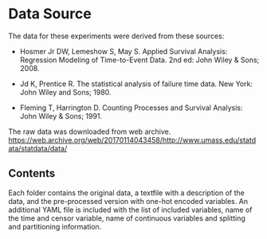 # Data Source

The data for these experiments were derived from these sources:

* Hosmer Jr DW, Lemeshow S, May S. Applied Survival Analysis: Regression Modeling of Time-to-Event Data. 2nd ed: John Wiley & Sons; 2008.

* Jd K, Prentice R. The statistical analysis of failure time data. New York: John Wiley and Sons; 1980.

* Fleming T, Harrington D. Counting Processes and Survival Analysis: John Wiley & Sons; 1991.

The raw data was downloaded from web archive.
https://web.archive.org/web/20170114043458/http://www.umass.edu/statdata/statdata/data/

## Contents

Each folder contains the original data, a textfile with a description of the data, and the pre-processed version with one-hot encoded variables. An additional YAML file is included with the list of included variables, name of the time and censor variable, name of continuous variables and splitting and partitioning information.